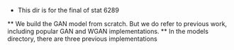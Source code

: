 * This dir is for the final of stat 6289

** We build the GAN model from scratch. But we do refer to previous work, including popular GAN and WGAN implementations.
** In the models directory, there are three previous implementations
